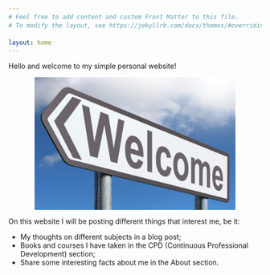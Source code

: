 ```yaml
---
# Feel free to add content and custom Front Matter to this file.
# To modify the layout, see https://jekyllrb.com/docs/themes/#overriding-theme-defaults

layout: home
---
```


Hello and welcome to my simple personal website! 

<img src="images/welcome.png" width="400" style="display: block; margin: 0 auto">

On this website I will be posting different things that interest me, be it:
- My thoughts on different subjects in a blog post;
- Books and courses I have taken in the CPD (Continuous Professional Development) section;
- Share some interesting facts about me in the About section. 
